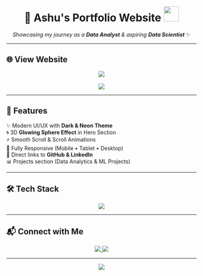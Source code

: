 <h1 align="center">
  🚀 Ashu's Portfolio Website  
  <img src="https://media.giphy.com/media/hvRJCLFzcasrR4ia7z/giphy.gif" width="40px" height="40px">
</h1>

<p align="center">
  <em>Showcasing my journey as a <b>Data Analyst</b> & aspiring <b>Data Scientist</b></em> ✨
</p>

---

## 🌐 View Website

<p align="center">
  <a href="https://ammupmanoj.github.io/portfolio/">
    <img src="https://img.shields.io/badge/GitHub%20Pages-Live%20Demo-black?style=for-the-badge&logo=github" />
  </a>
  <br><br>
  <a href="https://huggingface.co/spaces/ammupmanoj/portfolio">
    <img src="https://img.shields.io/badge/HuggingFace-Live%20Demo-yellow?style=for-the-badge&logo=huggingface" />
  </a>
</p>

---

## 📌 Features

✨ Modern UI/UX with **Dark & Neon Theme**  
🌀 3D **Glowing Sphere Effect** in Hero Section  
⚡ Smooth Scroll & Scroll Animations  
📱 Fully Responsive (Mobile • Tablet • Desktop)  
🔗 Direct links to **GitHub & LinkedIn**  
📊 Projects section (Data Analytics & ML Projects)  

---

## 🛠️ Tech Stack

<p align="center">
  <img src="https://skillicons.dev/icons?i=html,css,js,github,vscode" />
</p>

---

## 📬 Connect with Me

<p align="center">
  <a href="https://github.com/ammupmanoj">
    <img src="https://img.shields.io/badge/GitHub-Profile-black?style=for-the-badge&logo=github" />
  </a>
  <a href="https://www.linkedin.com/in/ammupmanoj">
    <img src="https://img.shields.io/badge/LinkedIn-Connect-blue?style=for-the-badge&logo=linkedin" />
  </a>
</p>

---

<p align="center">
  <img src="https://readme-typing-svg.herokuapp.com?font=Fira+Code&size=22&duration=3000&pause=1000&color=00FFAA&center=true&vCenter=true&width=500&lines=Made+with+%E2%9D%A4%EF%B8%8F+by+Ashu;Data+Analyst+%7C+Aspiring+Data+Scientist;Always+Learning+%F0%9F%92%AB" />
</p>
